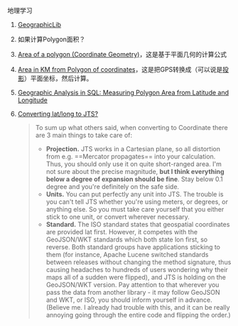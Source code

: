地理学习

1. [GeographicLib](https://geographiclib.sourceforge.io/)

2. 如果计算Polygon面积？

  1. [Area of a polygon (Coordinate Geometry)](https://www.mathopenref.com/coordpolygonarea.html)，这是基于平面几何的计算公式
   2. [Area in KM from Polygon of coordinates](https://gis.stackexchange.com/questions/127607/area-in-km-from-polygon-of-coordinates)，这是把GPS转换成（可以说是[投影](https://zh.wikipedia.org/wiki/%E5%9C%B0%E5%9B%BE%E6%8A%95%E5%BD%B1#%E6%8A%95%E5%BD%B1%E5%8F%98%E5%BD%A2)）平面坐标，然后计算。
   3. [Geographic Analysis in SQL: Measuring Polygon Area from Latitude and Longitude](https://www.periscopedata.com/blog/polygon-area-from-latitude-and-longitude-using-sql)

 3. [Converting lat/long to JTS?](https://stackoverflow.com/questions/8404090/converting-lat-long-to-jts)

    > To sum up what others said, when converting to Coordinate there are 3 main things to take care of:
    >
    > - **Projection.** JTS works in a Cartesian plane, so all distortion from e.g. ==Mercator propagates== into your calculation. Thus, you should only use it on quite short-ranged area. I'm not sure about the precise magnitude, **but I think everything below a degree of expansion should be fine**. Stay below 0.1 degree and you're definitely on the safe side.
    > - **Units.** You can put perfectly any unit into JTS. The trouble is you can't tell JTS whether you're using meters, or degrees, or anything else. So you must take care yourself that you either stick to one unit, or convert wherever necessary.
    > - **Standard.** The ISO standard states that geospatial coordinates are provided lat first. However, it competes with the GeoJSON/WKT standards which both state lon first, so reverse. Both standard groups have applications sticking to them (for instance, Apache Lucene switched standards between releases without changing the method signature, thus causing headaches to hundreds of users wondering why their maps all of a sudden were flipped), and JTS is holding on the GeoJSON/WKT version. Pay attention to that wherever you pass the data from another library - it may follow GeoJSON and WKT, or ISO, you should inform yourself in advance. (Believe me. I already had trouble with this, and it can be really annoying going through the entire code and flipping the order.)



